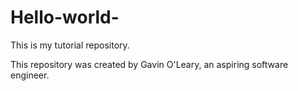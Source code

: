 # Hello-world-
This is my tutorial repository.

This repository was created by Gavin O'Leary, an aspiring software engineer.

